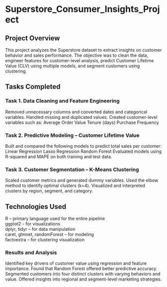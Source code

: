 # Superstore_Consumer_Insights_Project
## Project Overview

This project analyzes the Superstore dataset to extract insights on customer behavior and sales performance. The objective was to clean the data, engineer features for customer-level analysis, predict Customer Lifetime Value (CLV) using multiple models, and segment customers using clustering.

## Tasks Completed

### Task 1. Data Cleaning and Feature Engineering
Removed unnecessary columns and converted dates and categorical variables.
Handled missing and duplicated values.
Created customer-level variables such as:
Average Order Value
Tenure (days)
Purchase Frequency
### Task 2. Predictive Modeling – Customer Lifetime Value
Built and compared the following models to predict total sales per customer:
Linear Regression
Lasso Regression
Random Forest
Evaluated models using R-squared and MAPE on both training and test data.
### Task 3. Customer Segmentation – K-Means Clustering
Scaled customer metrics and generated dummy variables.
Used the elbow method to identify optimal clusters (k=4).
Visualized and interpreted clusters by region, segment, and category.

## Technologies Used

R – primary language used for the entire pipeline  
ggplot2 – for visualizations  
dplyr, tidyr – for data manipulation  
caret, glmnet, randomForest – for modeling  
factoextra – for clustering visualization

### Results and Analysis

Identified key drivers of customer value using regression and feature importance.
Found that Random Forest offered better predictive accuracy.
Segmented customers into four distinct clusters with varying behaviors and value.
Offered insights into regional and segment-level marketing strategies.

